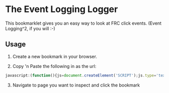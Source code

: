 The Event Logging Logger
========================

This bookmarklet gives you an easy way to look at FRC click events. (Event Logging^2, if you will :-)

Usage
-----
1) Create a new bookmark in your browser.

2) Copy 'n Paste the following in as the url:

```javascript
javascript:(function(){js=document.createElement('SCRIPT');js.type='text/javascript';js.src='http://localhost/cruzers/event-logging-logging/ell.js?x='+(Math.random());document.getElementsByTagName('head')[0].appendChild(js);css=document.createElement('LINK');css.rel='stylesheet';css.type='text/css';css.href='http://localhost/cruzers/event-logging-logging/ell.css?x='+(Math.random());document.getElementsByTagName('head')[0].appendChild(css);})();)
```

3) Navigate to page you want to inspect and click the bookmark
